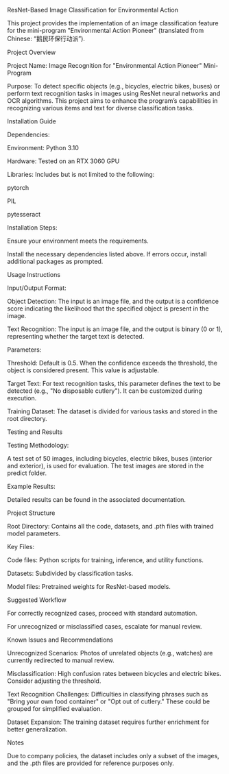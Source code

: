 ResNet-Based Image Classification for Environmental Action

This project provides the implementation of an image classification feature for the mini-program "Environmental Action Pioneer" (translated from Chinese: “鹅民环保行动派”).

Project Overview

Project Name: Image Recognition for "Environmental Action Pioneer" Mini-Program

Purpose: To detect specific objects (e.g., bicycles, electric bikes, buses) or perform text recognition tasks in images using ResNet neural networks and OCR algorithms. This project aims to enhance the program’s capabilities in recognizing various items and text for diverse classification tasks.

Installation Guide

Dependencies:

Environment: Python 3.10

Hardware: Tested on an RTX 3060 GPU

Libraries: Includes but is not limited to the following:

pytorch

PIL

pytesseract

Installation Steps:

Ensure your environment meets the requirements.

Install the necessary dependencies listed above. If errors occur, install additional packages as prompted.

Usage Instructions

Input/Output Format:

Object Detection: The input is an image file, and the output is a confidence score indicating the likelihood that the specified object is present in the image.

Text Recognition: The input is an image file, and the output is binary (0 or 1), representing whether the target text is detected.

Parameters:

Threshold: Default is 0.5. When the confidence exceeds the threshold, the object is considered present. This value is adjustable.

Target Text: For text recognition tasks, this parameter defines the text to be detected (e.g., "No disposable cutlery"). It can be customized during execution.

Training Dataset: The dataset is divided for various tasks and stored in the root directory.

Testing and Results

Testing Methodology:

A test set of 50 images, including bicycles, electric bikes, buses (interior and exterior), is used for evaluation. The test images are stored in the predict folder.

Example Results:

Detailed results can be found in the associated documentation.

Project Structure

Root Directory: Contains all the code, datasets, and .pth files with trained model parameters.

Key Files:

Code files: Python scripts for training, inference, and utility functions.

Datasets: Subdivided by classification tasks.

Model files: Pretrained weights for ResNet-based models.

Suggested Workflow

For correctly recognized cases, proceed with standard automation.

For unrecognized or misclassified cases, escalate for manual review.

Known Issues and Recommendations

Unrecognized Scenarios: Photos of unrelated objects (e.g., watches) are currently redirected to manual review.

Misclassification: High confusion rates between bicycles and electric bikes. Consider adjusting the threshold.

Text Recognition Challenges: Difficulties in classifying phrases such as "Bring your own food container" or "Opt out of cutlery." These could be grouped for simplified evaluation.

Dataset Expansion: The training dataset requires further enrichment for better generalization.

Notes

Due to company policies, the dataset includes only a subset of the images, and the .pth files are provided for reference purposes only.
